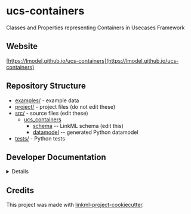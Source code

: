 # ucs-containers

Classes and Properties representing Containers in Usecases Framework

## Website

[https://lmodel.github.io/ucs-containers](https://lmodel.github.io/ucs-containers)

## Repository Structure

* [examples/](examples/) - example data
* [project/](project/) - project files (do not edit these)
* [src/](src/) - source files (edit these)
  * [ucs_containers](src/ucs_containers)
    * [schema](src/ucs_containers/schema) -- LinkML schema
      (edit this)
    * [datamodel](src/ucs_containers/datamodel) -- generated
      Python datamodel
* [tests/](tests/) - Python tests

## Developer Documentation

<details>
Use the `make` command to generate project artefacts:

* `make all`: make everything
* `make deploy`: deploys site
</details>

## Credits

This project was made with
[linkml-project-cookiecutter](https://github.com/linkml/linkml-project-cookiecutter).
